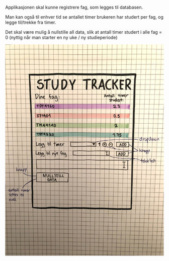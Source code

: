 Applikasjonen skal kunne registrere fag, som legges til databasen. 

Man kan også til enhver tid se antallet timer brukeren har studert per fag, og legge til/trekke fra timer.

Det skal være mulig å nullstille all data, slik at antall timer studert i alle fag = 0 (nyttig når man starter en ny uke / ny studieperiode)

![](IMG_9364.JPG)